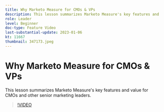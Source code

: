 ```yaml
---
title: Why Marketo Measure for CMOs & VPs
description: This lesson summarizes Marketo Measure's key features and value for CMOs and other senior marketing leaders.
role: Leader
level: Beginner
doc-type: Feature Video
last-substantial-update: 2023-01-06
kt: 11667
thumbnail: 347173.jpeg
---
```


# Why Marketo Measure for CMOs & VPs

This lesson summarizes Marketo Measure's key features and value for CMOs and other senior marketing leaders.

>[!VIDEO](https://video.tv.adobe.com/v/347173/?quality=12&learn=on)
